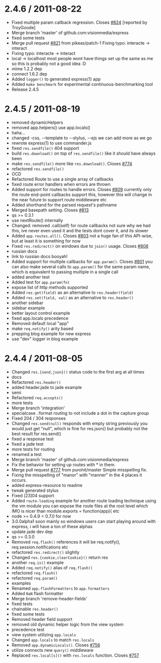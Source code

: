 2.4.6 / 2011-08-22
==================

  * Fixed multiple param callback regression. Closes
    [#824](https://github.com/visionmedia/express/issues/824) [reported by TroyGoode]
  * Merge branch 'master' of github.com:visionmedia/express
  * fixed some tests
  * Merge pull request [#821](https://github.com/visionmedia/express/issues/821) from
    pikeas/patch-1
    Fixing typo: interacte -> interact
  * Fixing typo: interacte -> interact
  * local -> localhost
    most people wont have things set up the same as me
    so this is probably not a good idea :D
  * mime 1.2.2 dep
  * connect 1.6.2 dep
  * Added `logger()` to generated express(1) app
  * Added `make benchmark` for experimental continuous-benchmarking tool
  * Release 2.4.5

2.4.5 / 2011-08-19
==================

  * removed dynamicHelpers
  * removed app.helpers() use app.locals()
  * haha...
  * changed -css, --template to --stylus, --ejs
    we can add more as we go
  * rewrote express(1) to use commander.js
  * fixed `res.sendfile()` 404 support
  * build `res.download()` on top of `res.sendfile()`
    like it should have always been
  * make `res.sendfile()` more like `res.download()`. Closes
    [#774](https://github.com/visionmedia/express/issues/774)
  * refactored `res.sendfile()`
  * OCD
  * Refactored Route to use a single array of callbacks
  * fixed route error handlers when errors are thrown
  * Added support for routes to handle errors. Closes
    [#809](https://github.com/visionmedia/express/issues/809)
    currently only the route end-point callbacks
    support this, however this will change in the near future
    to support route middleware etc
  * Added  shorthand for the parsed request's pathname
  * Merged basepath setting. Closes [#813](https://github.com/visionmedia/express/issues/813)
  * qs >= 0.3.1
  * use nextRoute() internally
  * Changed: removed .call(self) for route callbacks
    not sure why we had this, ive never even used it
    and the tests dont cover it, and its slower
  * Added `app.routes.all()`. Closes
    [#803](https://github.com/visionmedia/express/issues/803)
    not a huge fan of this API-wise, but at least it is something for now
  * Fixed `res.redirect()` on windows due to `join()` usage. Closes
    [#808](https://github.com/visionmedia/express/issues/808)
  * russian docs
  * link to russian docs booyah!
  * Added support for multiple callbacks for `app.param()`. Closes
    [#801](https://github.com/visionmedia/express/issues/801)
    you can also make several calls to `app.param()` for the same
    param name, which is equivalent to passing multiple in
    a single call
  * added another test
  * Added test for `app.param(fn)`
  * expose list of http methods supported
  * Added `res.get(field)` as an alternative to `res.header(field)`
  * Added `res.set(field, val)` as an alternative to `res.header()`
  * another sidebar
  * sidebar example
  * better layout control example
  * fixed app.locals precedence
  * Removed default local "app"
  * make `req.notify()` arity based
  * prepping blog example for new express
  * use "dev" logger in blog example

2.4.4 / 2011-08-05
==================

  * Changed `res.{send,json}()` status code to the first arg at all times
  * docs
  * Refactored `res.header()`
  * added header.jade to jade example
  * semi
  * Refactored `req.accepts()`
  * more tests
  * Merge branch 'integration'
  * specialcase .:format routing to not include a dot in the capture group
  * Fixed 204 / 304 responses
  * Changed `res.send(null)` responds with empty string
    previously you would just get "null",
    which is fine for res.json() but probably
    not the best result for res.send()
  * fixed a response test
  * fixed a jade test
  * more tests for routing
  * renamed a test
  * Merge branch 'master' of github.com:visionmedia/express
  * Fix the behavior for setting up routes with * in them.
  * Merge pull request [#777](https://github.com/visionmedia/express/issues/777) from
    purohit/master
    Simple misspelling fix.
  * Fixing the misspelling of "manor" with "manner" in the 4 places it occurs.
  * added express-resource to readme
  * tweak generated stylus
  * Fixed [23]04 support
  * Added `route-loading` example for another route loading technique
    using the vm module you can expose the route files at the root
    level which IMO is nicer than module.exports = function(app){ etc
  * node >= 0.4.9 < 0.7.0 for now
  * 3.0.0alpha1 soon
    mainly so windows users can start playing
    around with express, i will have a ton
    of these alphas
  * update jade dev dep
  * qs >= 0.3.0
  * Removed `req.flash()` references
    it will be req.notify(), req.session.notifications etc
  * refactored `res.redirect()` slightly
  * Changed `res.{cookie,clearCookie}()` return res
  * another `req.is()` example
  * Added `req.notify()` alias of `req.flash()`
  * refactored `req.flash()`
  * refactored `req.param()`
  * examples
  * Renamed `app.flashFormatters` to `app.formatters`
  * Added `NaN` flash formatter
  * Merge branch 'remove-header-fields'
  * fixed tests
  * chainable `res.header()`
  * fixed some tests
  * Removed header field support
  * removed old dynamic helper logic from the view system
  * precedence test
  * view system utilizing `app.locals`
  * Changed `app.locals` to match `res.locals`
  * Removed `app.dynamicLocals()`. Closes
    [#756](https://github.com/visionmedia/express/issues/756)
  * utilize connects new `query()` middleware
  * Replaced `res.local[s]()` with `res.locals` function. Closes
    [#757](https://github.com/visionmedia/express/issues/757)
